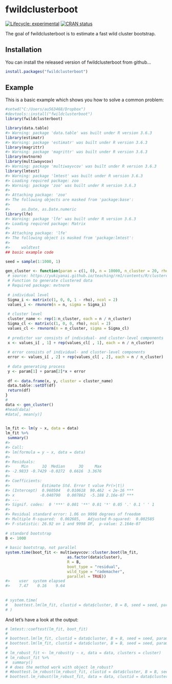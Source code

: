 
<!-- README.md is generated from README.Rmd. Please edit that file -->

# fwildclusterboot

<!-- badges: start -->

[![Lifecycle:
experimental](https://img.shields.io/badge/lifecycle-experimental-orange.svg)](https://www.tidyverse.org/lifecycle/#experimental)
[![CRAN
status](https://www.r-pkg.org/badges/version/fwildclusterboot)](https://CRAN.R-project.org/package=fwildclusterboot)
<!-- badges: end -->

The goal of fwildclusterboot is to estimate a fast wild cluster
bootstrap.

## Installation

You can install the released version of fwildclusterboot from github…

``` r
install.packages("fwildclusterboot")
```

## Example

This is a basic example which shows you how to solve a common problem:

``` r
#setwd("C:/Users/au563468/Dropbox")
#devtools::install("fwildclusterboot")
library(fwildclusterboot)

library(data.table)
#> Warning: package 'data.table' was built under R version 3.6.3
library(estimatr)
#> Warning: package 'estimatr' was built under R version 3.6.3
library(magrittr)
#> Warning: package 'magrittr' was built under R version 3.6.3
library(mvtnorm)
library(multiwayvcov)
#> Warning: package 'multiwayvcov' was built under R version 3.6.3
library(lmtest)
#> Warning: package 'lmtest' was built under R version 3.6.3
#> Loading required package: zoo
#> Warning: package 'zoo' was built under R version 3.6.3
#> 
#> Attaching package: 'zoo'
#> The following objects are masked from 'package:base':
#> 
#>     as.Date, as.Date.numeric
library(lfe)
#> Warning: package 'lfe' was built under R version 3.6.3
#> Loading required package: Matrix
#> 
#> Attaching package: 'lfe'
#> The following object is masked from 'package:lmtest':
#> 
#>     waldtest
## basic example code

seed = sample(1:1000, 1)
 
gen_cluster <- function(param = c(1, 0), n = 10000, n_cluster = 20, rho = .8) {
 # source: https://yukiyanai.github.io/teaching/rm1/contents/R/clustered-data-analysis.html
 # Function to generate clustered data
 # Required package: mvtnorm
 
 # individual level
 Sigma_i <- matrix(c(1, 0, 0, 1 - rho), ncol = 2)
 values_i <- rmvnorm(n = n, sigma = Sigma_i)
 
 # cluster level
 cluster_name <- rep(1:n_cluster, each = n / n_cluster)
 Sigma_cl <- matrix(c(1, 0, 0, rho), ncol = 2)
 values_cl <- rmvnorm(n = n_cluster, sigma = Sigma_cl)
 
 # predictor var consists of individual- and cluster-level components
 x <- values_i[ , 1] + rep(values_cl[ , 1], each = n / n_cluster)
 
 # error consists of individual- and cluster-level components
 error <- values_i[ , 2] + rep(values_cl[ , 2], each = n / n_cluster)
 
 # data generating process
 y <- param[1] + param[2]*x + error
 
 df <- data.frame(x, y, cluster = cluster_name)
 data.table::setDT(df)
 return(df)
}
# 
data <- gen_cluster()
#head(data)
#data[, mean(y)]

 
lm_fit <- lm(y ~ x, data = data)
lm_fit %>% 
 summary()
#> 
#> Call:
#> lm(formula = y ~ x, data = data)
#> 
#> Residuals:
#>     Min      1Q  Median      3Q     Max 
#> -2.9833 -0.7429 -0.0272  0.6616  3.3676 
#> 
#> Coefficients:
#>              Estimate Std. Error t value Pr(>|t|)    
#> (Intercept)  0.960504   0.010618  90.462  < 2e-16 ***
#> x           -0.040790   0.007862  -5.188 2.16e-07 ***
#> ---
#> Signif. codes:  0 '***' 0.001 '**' 0.01 '*' 0.05 '.' 0.1 ' ' 1
#> 
#> Residual standard error: 1.06 on 9998 degrees of freedom
#> Multiple R-squared:  0.002685,   Adjusted R-squared:  0.002585 
#> F-statistic: 26.92 on 1 and 9998 DF,  p-value: 2.164e-07
 
# standard bootstrap
B <- 1000
 
# basic bootstrap, not parallel
system.time(boot_fit <- multiwayvcov::cluster.boot(lm_fit, 
                           as.factor(data$cluster), 
                           R = B, 
                           boot_type = "residual", 
                           wild_type = "rademacher", 
                           parallel = TRUE))
#>    user  system elapsed 
#>    7.47    0.16    9.64
 
 
# system.time(
#   boottest.lm(lm_fit, clustid = data$cluster, B = B, seed = seed, param = "x")
# )
```

And let’s have a look at the output:

``` r
# lmtest::coeftest(lm_fit, boot_fit)
# 
# boottest.lm(lm_fit, clustid = data$cluster, B = B, seed = seed, param = "(Intercept)")
# boottest.lm(lm_fit, clustid = data$cluster, B = B, seed = seed, param = "x")
# 
# lm_robust_fit <- lm_robust(y ~ x, data = data, clusters = cluster)
# lm_robust_fit %>% 
#  summary()
# # does the method work with object lm_robust?
# #boottest.lm_robust(lm_robust_fit, clustid = data$cluster, B = B, seed = seed, param = "(Intercept)") # error: need to feed in data
# boottest.lm_robust(lm_robust_fit, data = data, clustid = data$cluster, B = B, seed = seed, param = "x") 
```
